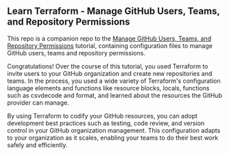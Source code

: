 ## Learn Terraform - Manage GitHub Users, Teams, and Repository Permissions

This repo is a companion repo to the [Manage GitHub Users, Teams, and Repository Permissions](https://learn.hashicorp.com/tutorials/terraform/github-user-teams) tutorial, containing configuration files to manage GitHub users, teams and repository permissions.

Congratulations! Over the course of this tutorial, you used Terraform to invite users to your GitHub organization and create new repositories and teams. In the process, you used a wide variety of Terraform's configuration language elements and functions like resource blocks, locals, functions such as csvdecode and format, and learned about the resources the GitHub provider can manage.

By using Terraform to codify your GitHub resources, you can adopt development best practices such as testing, code review, and version control in your GitHub organization management. This configuration adapts to your organization as it scales, enabling your teams to do their best work safely and efficiently.